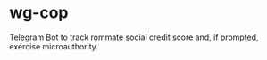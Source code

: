 # wg-cop
Telegram Bot to track rommate social credit score and, if prompted, exercise microauthority.
